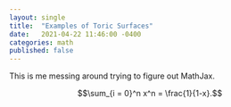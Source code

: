```yaml
---
layout: single
title:  "Examples of Toric Surfaces"
date:   2021-04-22 11:46:00 -0400
categories: math
published: false
---
```

This is me messing around trying to figure out MathJax.

$$\sum_{i = 0}^n x^n = \frac{1}{1-x}.$$

<!--\\[k^5\\]-->
